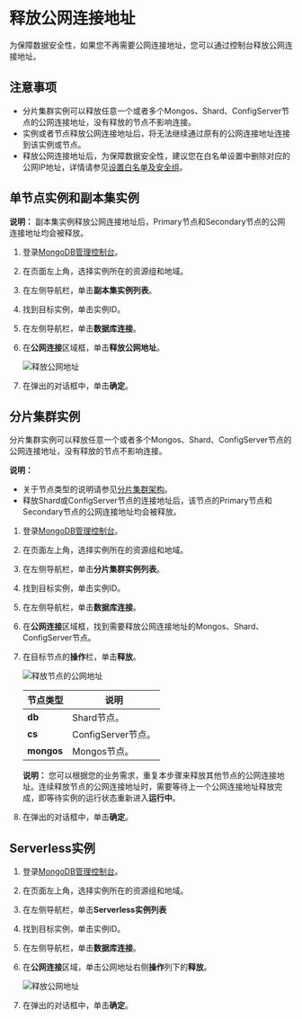 # 释放公网连接地址

为保障数据安全性，如果您不再需要公网连接地址，您可以通过控制台释放公网连接地址。

## 注意事项

-   分片集群实例可以释放任意一个或者多个Mongos、Shard、ConfigServer节点的公网连接地址，没有释放的节点不影响连接。
-   实例或者节点释放公网连接地址后，将无法继续通过原有的公网连接地址连接到该实例或节点。
-   释放公网连接地址后，为保障数据安全性，建议您在白名单设置中删除对应的公网IP地址，详情请参见[设置白名单及安全组](/intl.zh-CN/用户指南/数据安全性/设置白名单及安全组.md)。

## 单节点实例和副本集实例

**说明：** 副本集实例释放公网连接地址后，Primary节点和Secondary节点的公网连接地址均会被释放。

1.  登录[MongoDB管理控制台](https://mongodb.console.aliyun.com/)。

2.  在页面左上角，选择实例所在的资源组和地域。

3.  在左侧导航栏，单击**副本集实例列表**。

4.  找到目标实例，单击实例ID。

5.  在左侧导航栏，单击**数据库连接**。

6.  在**公网连接**区域框，单击**释放公网地址**。

    ![释放公网地址](https://static-aliyun-doc.oss-cn-hangzhou.aliyuncs.com/assets/img/zh-CN/4646819951/p37322.png)

7.  在弹出的对话框中，单击**确定**。


## 分片集群实例

分片集群实例可以释放任意一个或者多个Mongos、Shard、ConfigServer节点的公网连接地址，没有释放的节点不影响连接。

**说明：**

-   关于节点类型的说明请参见[分片集群架构](/intl.zh-CN/产品简介/系统架构/分片集群架构.md)。
-   释放Shard或ConfigServer节点的连接地址后，该节点的Primary节点和Secondary节点的公网连接地址均会被释放。

1.  登录[MongoDB管理控制台](https://mongodb.console.aliyun.com/)。

2.  在页面左上角，选择实例所在的资源组和地域。

3.  在左侧导航栏，单击**分片集群实例列表**。

4.  找到目标实例，单击实例ID。

5.  在左侧导航栏，单击**数据库连接**。

6.  在**公网连接**区域框，找到需要释放公网连接地址的Mongos、Shard、ConfigServer节点。

7.  在目标节点的**操作**栏，单击**释放**。

    ![释放节点的公网地址](https://static-aliyun-doc.oss-cn-hangzhou.aliyuncs.com/assets/img/zh-CN/4646819951/p13376.png)

    |节点类型|说明|
    |----|--|
    |**db**|Shard节点。|
    |**cs**|ConfigServer节点。|
    |**mongos**|Mongos节点。|

    **说明：** 您可以根据您的业务需求，重复本步骤来释放其他节点的公网连接地址。连续释放节点的公网连接地址时，需要等待上一个公网连接地址释放完成，即等待实例的运行状态重新进入**运行中**。

8.  在弹出的对话框中，单击**确定**。


## Serverless实例

1.  登录[MongoDB管理控制台](https://mongodb.console.aliyun.com/)。

2.  在页面左上角，选择实例所在的资源组和地域。

3.  在左侧导航栏，单击**Serverless实例列表**

4.  找到目标实例，单击实例ID。

5.  在左侧导航栏，单击**数据库连接**。

6.  在**公网连接**区域，单击公网地址右侧**操作**列下的**释放**。

    ![释放公网地址](https://static-aliyun-doc.oss-cn-hangzhou.aliyuncs.com/assets/img/zh-CN/4483711061/p170497.png)

7.  在弹出的对话框中，单击**确定**。


